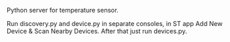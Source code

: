 Python server for temperature sensor.

Run discovery.py and device.py in separate consoles, in ST app Add New Device & Scan Nearby Devices.  After that just run devices.py.
